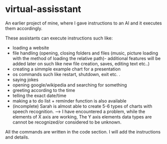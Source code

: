 # virtual-assisstant
An earlier project of mine, where I gave instructions to an AI and it executes them accordingly. 


These assistants can execute instructions such like:
- loading a website
- file handling (opening, closing folders and files (music, picture loading with the method of loading the relative path)- additional features will be added later on such like new file creation, saves, editing text etc..)
- creating a simmple example chart for a presentation
- os commands such like restart, shutdown, exit etc. .
- saying jokes
- opening google/wikipedia and searching for something
- greeting according to the time 
- telling the exact date/time
- making a to do list + reminder function is also available
- (incomplete) Sarah is almost able to create 5-6 types of charts with speech recognition. --> I have encountered a problem, while the elements of X axis are working, 
The Y axis elements data types are cannot be recognized/or considered to be unknown. 

All the commands are written in the code section. I will add the instructions and details.
